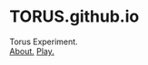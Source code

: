 # TORUS.github.io
Torus Experiment.
<br>
<a href="https://en.wikipedia.org/wiki/Torus" target="_blank">About.</a>
<a href="https://saulofilho.github.io/TORUS.github.io/">Play.</a>